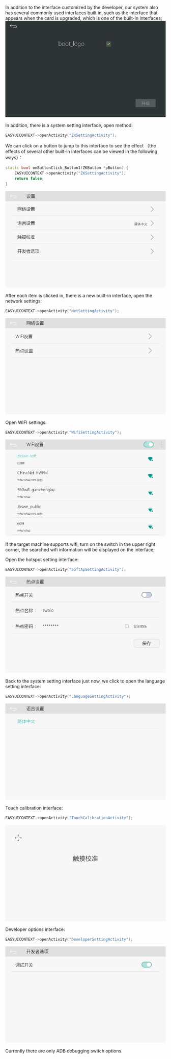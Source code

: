 In addition to the interface customized by the developer, our system also has several commonly used interfaces built in, such as the interface that appears when the card is upgraded, which is one of the built-in interfaces;
![](images/boot_logo_upgrade.jpg)

In addition, there is a system setting interface, open method:
```c++
EASYUICONTEXT->openActivity("ZKSettingActivity");
```
We can click on a button to jump to this interface to see the effect （the effects of several other built-in interfaces can be viewed in the following ways）：
```c++
static bool onButtonClick_Button1(ZKButton *pButton) {
    EASYUICONTEXT->openActivity("ZKSettingActivity");
    return false;
}
```
![](images/setup_setting.jpg)

After each item is clicked in, there is a new built-in interface, open the network settings:
```c++
EASYUICONTEXT->openActivity("NetSettingActivity");
```
![](images/net_setting.jpg)

Open WIFI settings:
```c++
EASYUICONTEXT->openActivity("WifiSettingActivity");
```
![](images/wifi_setup.jpg)

If the target machine supports wifi, turn on the switch in the upper right corner, the searched wifi information will be displayed on the interface;

Open the hotspot setting interface:
```c++
EASYUICONTEXT->openActivity("SoftApSettingActivity");
```
![](images/soft_ap_setup.jpg)

Back to the system setting interface just now, we click to open the language setting interface:
```c++
EASYUICONTEXT->openActivity("LanguageSettingActivity");
```
![](images/lang_setting.jpg)

Touch calibration interface:
```c++
EASYUICONTEXT->openActivity("TouchCalibrationActivity");
```
![](images/touchcalibration.png)

Developer options interface:
```c++
EASYUICONTEXT->openActivity("DeveloperSettingActivity");
```
![](images/developer_setting.jpg)

Currently there are only ADB debugging switch options.
